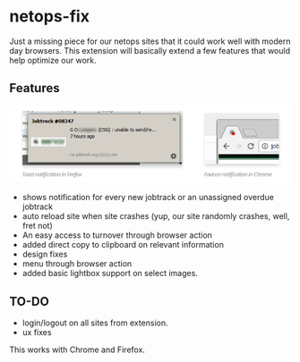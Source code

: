 # netops-fix

Just a missing piece for our netops sites that it could work well with modern day browsers. This extension will basically extend a few features that would help optimize our work.

## Features

![screenshot](sample.PNG)
- shows notification for every new jobtrack or an unassigned overdue jobtrack
- auto reload site when site crashes (yup, our site randomly crashes, well, fret not)
- An easy access to turnover through browser action
- added direct copy to clipboard on relevant information
- design fixes
- menu through browser action
- added basic lightbox support on select images.

## TO-DO
- login/logout on all sites from extension.
- ux fixes

This works with Chrome and Firefox.